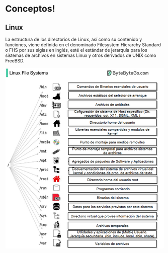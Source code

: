 # Conceptos!
## Linux
La estructura de los directorios de Linux, así como su contenido y funciones, viene definida en el denominado Filesystem Hierarchy Standard o FHS por sus siglas en inglés, esté el estándar de jerarquía para los sistemas de archivos en sistemas Linux y otros derivados de UNIX como FreeBSD.

![Alt text](image.png)

